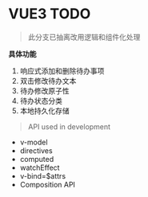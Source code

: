 # VUE3 TODO
>此分支已抽离改用逻辑和组件化处理

**具体功能**
1. 响应式添加和删除待办事项
2. 双击修改待办文本
3. 待办修改原子性
4. 待办状态分类
5. 本地持久化存储

>API used in development

- v-model
- directives
- computed
- watchEffect
- v-bind=$attrs
- Composition API
